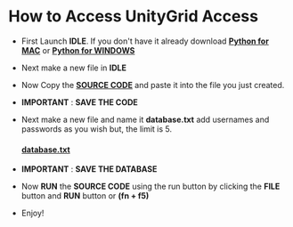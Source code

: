 # How to Access UnityGrid Access

- First Launch **IDLE**. If you don't have it already download [**Python for MAC**](https://www.python.org/downloads/) or [**Python for WINDOWS**](https://www.python.org/downloads/release/python-3123/)

- Next make a new file in **IDLE**
- Now Copy the [**SOURCE CODE**](https://github.com/AlphaMC0/Virtual-Vanguard-Studios/blob/main/Source%20Code) and paste it into the file you just created.
- **IMPORTANT** : **SAVE THE CODE**
- Next make a new file and name it **database.txt** add usernames and passwords as you wish but, the limit is 5.
  #### [database.txt](https://github.com/AlphaMC0/Virtual-Vanguard-Studios/blob/main/database.txt)
- **IMPORTANT** : **SAVE THE DATABASE**
- Now **RUN** the **SOURCE CODE** using the run button by clicking the **FILE** button and **RUN** button or **(fn + f5)**
- Enjoy!
